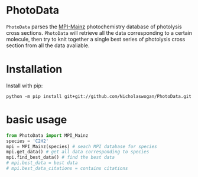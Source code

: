 
# PhotoData

`PhotoData` parses the [MPI-Mainz](http://satellite.mpic.de/spectral_atlas) photochemistry database of photolysis cross sections. `PhotoData` will retrieve all the data corresponding to a certain molecule, then try to knit together a single best series of photolysis cross section from all the data avaliable.

# Installation
Install with pip:

`python -m pip install git+git://github.com/Nicholaswogan/PhotoData.git`

# basic usage

```python
from PhotoData import MPI_Mainz
species = 'C2H2'
mpi = MPI_Mainz(species) # seach MPI database for species
mpi.get_data() # get all data corresponding to species
mpi.find_best_data() # find the best data
# mpi.best_data = best data
# mpi.best_data_citations = contains citations
```
